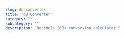 ```yaml
---
slug: db-converter
title: "dB Converter"
category: ""
subcategory: ""
description: "Decibels (dB) conversion calculator."
---
```


